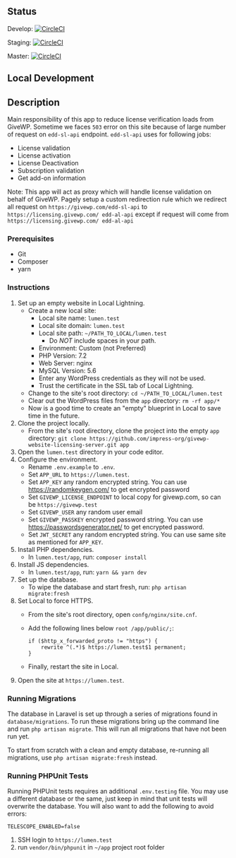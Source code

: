## Status

Develop: [![CircleCI](https://circleci.com/gh/impress-org/givewp-website-licensing-server/tree/develop.svg?style=svg)](https://circleci.com/gh/impress-org/givewp-website-licensing-server/tree/develop)

Staging: [![CircleCI](https://circleci.com/gh/impress-org/givewp-website-licensing-server/tree/staging.svg?style=svg)](https://circleci.com/gh/impress-org/givewp-website-licensing-server/tree/staging)


Master: [![CircleCI](https://circleci.com/gh/impress-org/givewp-website-licensing-server/tree/master.svg?style=svg)](https://circleci.com/gh/impress-org/givewp-website-licensing-server/tree/master) 

## Local Development

## Description
Main responsibility of this app to reduce license verification loads from GiveWP. Sometime we faces `503` error on this site because of large number of request on `edd-sl-api` endpoint.
`edd-sl-api` uses for following jobs:
- License validation
- License activation
- License Deactivation
- Subscription validation
- Get add-on information

Note: This app will act as proxy which will handle license validation on behalf of GiveWP. Pagely setup a custom redirection rule which we redirect all request on `https://givewp.com/edd-sl-api` to `https://licensing.givewp.com/
edd-al-api` except if request will come from `https://licensing.givewp.com/
                                             edd-al-api`

### Prerequisites

- Git
- Composer
- yarn

### Instructions

1. Set up an empty website in Local Lightning.
    - Create a new local site:
        - Local site name: `lumen.test`
        - Local site domain: `lumen.test`
        - Local site path: `~/PATH_TO_LOCAL/lumen.test`
            - Do *NOT* include spaces in your path.
        - Environment: Custom (not Preferred)
        - PHP Version: 7.2
        - Web Server: nginx
        - MySQL Version: 5.6
        - Enter any WordPress credentials as they will not be used.
        - Trust the certificate in the SSL tab of Local Lightning.
    - Change to the site's root directory: `cd ~/PATH_TO_LOCAL/lumen.test`
    - Clear out the WordPress files from the `app` directory: `rm -rf app/*`
    - Now is a good time to create an "empty" blueprint in Local to save time in the future.
2. Clone the project locally.
    - From the site's root directory, clone the project into the empty `app` directory: `git clone https://github.com/impress-org/givewp-website-licensing-server.git app`
3. Open the `lumen.test` directory in your code editor.
4. Configure the environment.
    - Rename `.env.example` to `.env`.
    - Set `APP_URL` to `https://lumen.test`.
    - Set `APP_KEY` any random encrypted string. You can use https://randomkeygen.com/ to get encrypted password
    - Set `GIVEWP_LICENSE_ENDPOINT` to local copy for givewp.com, so can be `https://givewp.test`
    - Set `GIVEWP_USER` any random user email
    - Set `GIVEWP_PASSKEY` encrypted password string. You can use https://passwordsgenerator.net/ to get encrypted password.
    - Set `JWT_SECRET` any random encrypted string. You can use same site as mentioned for `APP_KEY`.
4. Install PHP dependencies.
    - In `lumen.test/app`, run: `composer install`
7. Install JS dependencies.
    - In `lumen.test/app`, run: `yarn && yarn dev`
8. Set up the database.
    - To wipe the database and start fresh, run: `php artisan migrate:fresh`
9. Set Local  to force HTTPS.
    - From the site's root directory, open `confg/nginx/site.cnf`.
    - Add the following lines below `root /app/public/;`:

        ```
        if ($http_x_forwarded_proto != "https") {
            rewrite ^(.*)$ https://lumen.test$1 permanent;
        }
        ```
    - Finally, restart the site in Local.
10. Open the site at `https://lumen.test`.

### Running Migrations

The database in Laravel is set up through a series of migrations found in `database/migrations`. To run these migrations
bring up the command line and run `php artisan migrate`. This will run all migrations that have not been run yet.

To start from scratch with a clean and empty database, re-running all migrations, use `php artisan migrate:fresh`
instead.

### Running PHPUnit Tests

Running PHPUnit tests requires an additional `.env.testing` file. You may use a different database or the same, just keep
in mind that unit tests will overwrite the database. You will also want to add the following to avoid errors:

```
TELESCOPE_ENABLED=false
```

1. SSH login to `https://lumen.test`
2. run `vendor/bin/phpunit` in `~/app` project root folder
